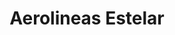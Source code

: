 ---
title: "Aerolineas Estelar"
url: /san-cristobal/aerolineas-estelar-av-19-de-abril/
shop: Reisebüro
---